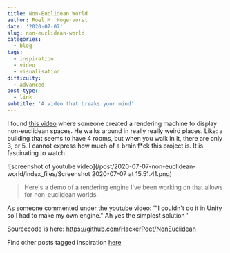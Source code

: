 ```yaml
---
title: Non-Euclidean World
author: Roel M. Hogervorst
date: '2020-07-07'
slug: non-euclidean-world
categories:
  - blog
tags:
  - inspiration
  - video
  - visualisation
difficulty:
  - advanced
post-type:
  - link
subtitle: 'A video that breaks your mind'
---
```

I found [this video](https://www.youtube.com/watch?v=kEB11PQ9Eo8&feature=youtu.be) where someone created a rendering machine to display non-euclidean spaces. He walks around in really really weird places. Like: a building that seems to have 4 rooms, but when you walk in it, there are only 3, or 5. I cannot express how much of a brain f*ck this project is. It is fascinating to watch.

![screenshot of youtube video](/post/2020-07-07-non-euclidean-world/index_files/Screenshot 2020-07-07 at 15.51.41.png)

>Here's a demo of a rendering engine I've been working on that allows for non-euclidean worlds.

As someone commented under the youtube video:  '"I couldn't do it in Unity so I had to make my own engine." Ah yes the simplest solution '


Sourcecode is here: <https://github.com/HackerPoet/NonEuclidean>


Find other posts tagged inspiration [here](https://notes.rmhogervorst.nl/tags/inspiration/)
